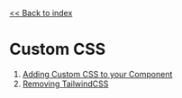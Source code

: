 [<< Back to index](../index.md)

# Custom CSS

1. [Adding Custom CSS to your Component](./Component.md)
2. [Removing TailwindCSS](./RemovingTailwind.md)